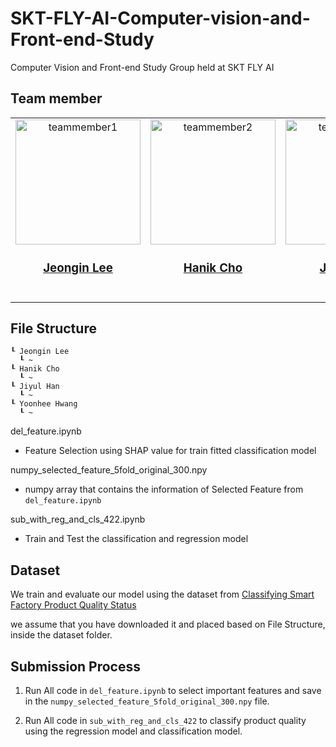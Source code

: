 # SKT-FLY-AI-Computer-vision-and-Front-end-Study
Computer Vision and Front-end Study Group held at SKT FLY AI

## Team member
<table>
  <tr>
    <td align="center"><a href="https://github.com/jeongiin"><img src="https://avatars.githubusercontent.com/u/48753785?v=4" width="200px;" alt="teammember1"/><br /><h3><b><a href="https://github.com/jeongiin">Jeongin Lee</b></h3></a><br /></td>
    <td align="center"><a href="https://github.com/"><img
src="" width="200px;" alt="teammember2"/><br /><h3><b><a href="https://github.com/">Hanik Cho</b></h3></a><br /></td>
    <td align="center"><a href="https://github.com/YUL-git"><img src="https://avatars.githubusercontent.com/u/89930713?v=4" width="200px;" alt="teammember2"/><br /><h3><b><a href="https://github.com/YUL-git">Jiyul Ham</b></h3></a><br /></td>
    <td align="center"><a href="https://github.com/YUL-git"><img src="https://avatars.githubusercontent.com/u/100117015?v=4" width="200px;" alt="teammember2"/><br /><h3><b><a href="https://github.com/yunhee1">Yoonhee Hwang</b></h3></a><br /></td>
  </tr>
<table>
  
## File Structure
```
┖ Jeongin Lee
  ┖ ~
┖ Hanik Cho
  ┖ ~
┖ Jiyul Han
  ┖ ~
┖ Yoonhee Hwang
  ┖ ~
```

del_feature.ipynb
- Feature Selection using SHAP value for train fitted classification model

numpy_selected_feature_5fold_original_300.npy
- numpy array that contains the information of Selected Feature from `del_feature.ipynb`

sub_with_reg_and_cls_422.ipynb
- Train and Test the classification and regression model

## Dataset
We train and evaluate our model using the dataset from [Classifying Smart Factory Product Quality Status](https://dacon.io/en/competitions/official/236080/data)

we assume that you have downloaded it and placed based on File Structure, inside the dataset folder.

## Submission Process
1. Run All code in `del_feature.ipynb` to select important features and save in the `numpy_selected_feature_5fold_original_300.npy` file.

2. Run All code in `sub_with_reg_and_cls_422` to classify product quality using the regression model and classification model.
